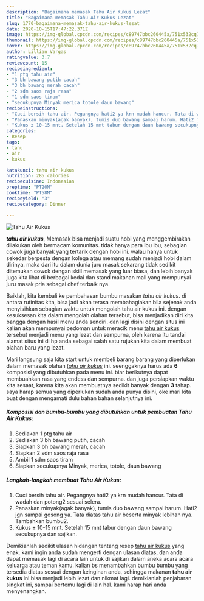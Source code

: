 ```yaml
---
description: "Bagaimana memasak Tahu Air Kukus Lezat"
title: "Bagaimana memasak Tahu Air Kukus Lezat"
slug: 1770-bagaimana-memasak-tahu-air-kukus-lezat
date: 2020-10-15T17:47:22.371Z
image: https://img-global.cpcdn.com/recipes/c89747bbc260445a/751x532cq70/tahu-air-kukus-foto-resep-utama.jpg
thumbnail: https://img-global.cpcdn.com/recipes/c89747bbc260445a/751x532cq70/tahu-air-kukus-foto-resep-utama.jpg
cover: https://img-global.cpcdn.com/recipes/c89747bbc260445a/751x532cq70/tahu-air-kukus-foto-resep-utama.jpg
author: Lillian Vargas
ratingvalue: 3.7
reviewcount: 15
recipeingredient:
- "1 ptg tahu air"
- "3 bh bawang putih cacah"
- "3 bh bawang merah cacah"
- "2 sdm saos raja rasa"
- "1 sdm saos tiram"
- "secukupnya Minyak merica totole daun bawang"
recipeinstructions:
- "Cuci bersih tahu air. Pegangnya hati2 ya krn mudah hancur. Tata di wadah dan potong2 sesuai selera."
- "Panaskan minyak(agak banyak), tumis duo bawang sampai harum. Hati2 jgn sampai gosong ya. Tata diatas tahu air beserta minyak lebihan nya. Tambahkan bumbu2."
- "Kukus ± 10-15 mnt. Setelah 15 mnt tabur dengan daun bawang secukupnya dan sajikan."
categories:
- Resep
tags:
- tahu
- air
- kukus

katakunci: tahu air kukus 
nutrition: 285 calories
recipecuisine: Indonesian
preptime: "PT20M"
cooktime: "PT58M"
recipeyield: "3"
recipecategory: Dinner

---
```



![Tahu Air Kukus](https://img-global.cpcdn.com/recipes/c89747bbc260445a/751x532cq70/tahu-air-kukus-foto-resep-utama.jpg)

<b><i>tahu air kukus</i></b>, Memasak bisa menjadi suatu hobi yang menggembirakan dilakukan oleh bermacam komunitas. tidak hanya para ibu ibu, sebagian cowok juga banyak yang tertarik dengan hobi ini. walau hanya untuk sekedar berpesta dengan kolega atau memang sudah menjadi hobi dalam dirinya. maka dari itu dalam dunia juru masak sekarang tidak sedikit ditemukan cowok dengan skill memasak yang luar biasa, dan lebih banyak juga kita lihat di berbagai kedai dan stand makanan mall yang mempunyai juru masak pria sebagai chef terbaik nya.

Baiklah, kita kembali ke pembahasan bumbu masakan <i>tahu air kukus</i>. di antara rutinitas kita, bisa jadi akan terasa membahagiakan bila sejenak anda menyisihkan sebagian waktu untuk mengolah tahu air kukus ini. dengan kesuksesan kita dalam mengolah olahan tersebut, bisa menjadikan diri kita bangga dengan hasil menu anda sendiri. dan lagi disini dengan situs ini kalian akan mempunyai pedoman untuk meracik menu <u>tahu air kukus</u> tersebut menjadi menu yang lezat dan sempurna, oleh karena itu tandai alamat situs ini di hp anda sebagai salah satu rujukan kita dalam membuat olahan baru yang lezat.




Mari langsung saja kita start untuk membeli barang barang yang diperlukan dalam memasak olahan <u><i>tahu air kukus</i></u> ini. seenggaknya harus ada <b>6</b> komposisi yang dibutuhkan pada menu ini. biar berikutnya dapat membuahkan rasa yang endess dan sempurna. dan juga persiapkan waktu kita sesaat, karena kita akan membuatnya sedikit banyak dengan <b>3</b> tahap. saya harap semua yang diperlukan sudah anda punya disini, oke mari kita buat dengan mengamati dulu bahan bahan selanjutnya ini.

<!--inarticleads1-->

##### Komposisi dan bumbu-bumbu yang dibutuhkan untuk pembuatan Tahu Air Kukus:

1. Sediakan 1 ptg tahu air
1. Sediakan 3 bh bawang putih, cacah
1. Siapkan 3 bh bawang merah, cacah
1. Siapkan 2 sdm saos raja rasa
1. Ambil 1 sdm saos tiram
1. Siapkan secukupnya Minyak, merica, totole, daun bawang




<!--inarticleads2-->

##### Langkah-langkah membuat Tahu Air Kukus:

1. Cuci bersih tahu air. Pegangnya hati2 ya krn mudah hancur. Tata di wadah dan potong2 sesuai selera.
1. Panaskan minyak(agak banyak), tumis duo bawang sampai harum. Hati2 jgn sampai gosong ya. Tata diatas tahu air beserta minyak lebihan nya. Tambahkan bumbu2.
1. Kukus ± 10-15 mnt. Setelah 15 mnt tabur dengan daun bawang secukupnya dan sajikan.




Demikianlah sedikit ulasan hidangan tentang resep <u>tahu air kukus</u> yang enak. kami ingin anda sudah mengerti dengan ulasan diatas, dan anda dapat memasak lagi di acara lain untuk di sajikan dalam aneka acara acara keluarga atau teman kamu. kalian bs menambahkan bumbu bumbu yang tersedia diatas sesuai dengan keinginan anda, sehingga makanan <b>tahu air kukus</b> ini bisa menjadi lebih lezat dan nikmat lagi. demikianlah penjabaran singkat ini, sampai bertemu lagi di lain hal. kami harap hari anda menyenangkan.
